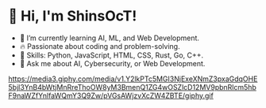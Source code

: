 # 👋 Hi, I'm ShinsOcT!
- 🌱 I’m currently learning AI, ML, and Web Development.
- 🔥 Passionate about coding and problem-solving.
- 🎯 Skills: Python, JavaScript, HTML, CSS, Rust, Go, C++.
- 💬 Ask me about AI, Cybersecurity, or Web Development.


https://media3.giphy.com/media/v1.Y2lkPTc5MGI3NjExeXNmZ3pxaGdqOHE5bjl3YnB4bWtjMnRreThoOW8yM3BmenQ1ZG4wOSZlcD12MV9pbnRlcm5hbF9naWZfYnlfaWQmY3Q9Zw/pVGsAWjzvXcZW4ZBTE/giphy.gif

